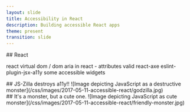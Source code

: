 ```yaml
---
layout: slide
title: Accessibility in React
description: Building accessible React apps
theme: present
transition: slide
---
```

<section>
<section data-markdown>
## React

react virtual dom / dom
aria in react - attributes valid
react-axe
eslint-plugin-jsx-a11y
some accessible widgets
</section>
<section data-markdown>
## JS-Zilla destroys a11y!!
![Image depicting JavaScript as a destructive monster](/css/images/2017-05-11-accessible-react/godzilla.jpg)
</section>
<section data-markdown>
## It's a monster, but a cute one.
![Image depicting JavaScript as cute monster](/css/images/2017-05-11-accessible-react/friendly-monster.jpg)
</section>
</section>